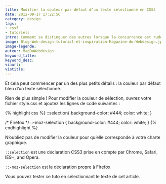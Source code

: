 ```yaml
---
title: Modifier la couleur par défaut d’un texte sélectionné en CSS3
date: 2012-09-17 17:22:56
category: design
tags:
- css3
- tutoriels
intro: Comment se distinguer des autres lorsque la concurrence est rude ? L'attention portée à chaque détail. En Web design, ces détails peuvent être la distinction majeure en regard d'un site Web concurrent.
image: Blog-Web-design-tutorial-et-inspiration-Magazine-du-Webdesign.jpg
image-legende:
auteur: MagDuWebdesign
keyword_title:
keyword_desc:
viaurl:
viatitle:
---
```


Et cela peut commencer par un des plus petits détails : la couleur par défaut bleu d’un texte sélectionné.

Rien de plus simple ! Pour modifier la couleur de sélection, ouvrez votre fichier style.css et ajoutez les lignes de code suivantes :

{% highlight css %}
::selection{
  background-color: #444;
  color: white;
}

/* Firefox */
::-moz-selection {
  background-color: #444;
  color: white;
}
{% endhighlight %}

N’oubliez pas de modifier la couleur pour qu’elle corresponde à votre charte graphique.

`::selection` est une déclaration CSS3 prise en compte par Chrome, Safari, IE9+, and Opera.

`::-moz-selection` est la déclaration propre à Firefox.

Vous pouvez tester ce tuto en sélectionnant le texte de cet article.